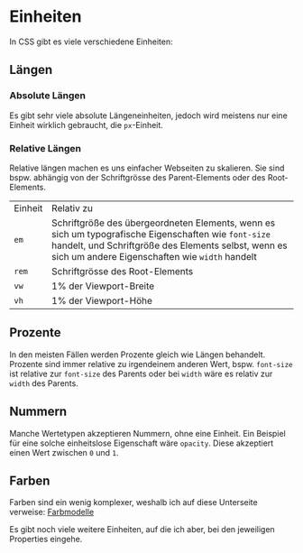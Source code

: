 # Einheiten

In CSS gibt es viele verschiedene Einheiten:

## Längen

### Absolute Längen

Es gibt sehr viele absolute Längeneinheiten, jedoch wird meistens nur eine Einheit wirklich gebraucht, die `px`-Einheit.

### Relative Längen

Relative längen machen es uns einfacher Webseiten zu skalieren. Sie sind bspw. abhängig von der Schriftgrösse des Parent-Elements oder des
Root-Elements.

<table>
<tr><td>Einheit</td><td>Relativ zu</td></tr>
<tr><td><code>em</code></td><td>Schriftgröße des übergeordneten Elements, wenn es sich um typografische Eigenschaften wie <code>font-size</code> handelt, und Schriftgröße des Elements selbst, wenn es sich um andere Eigenschaften wie <code>width</code> handelt</td></tr>
<tr><td><code>rem</code></td><td>Schriftgrösse des Root-Elements</td></tr>
<tr><td><code>vw</code></td><td>1% der Viewport-Breite</td></tr>
<tr><td><code>vh</code></td><td>1% der Viewport-Höhe</td></tr>
</table>

## Prozente

In den meisten Fällen werden Prozente gleich wie Längen behandelt. Prozente sind immer relative zu irgendeinem anderen Wert, bspw. `font-size`
ist relative zur `font-size` des Parents oder bei `width` wäre es relativ zur `width` des Parents.

## Nummern

Manche Wertetypen akzeptieren Nummern, ohne eine Einheit. Ein Beispiel für eine solche einheitslose Eigenschaft wäre `opacity`. Diese akzeptiert
einen Wert zwischen `0` und `1`.

## Farben

Farben sind ein wenig komplexer, weshalb ich auf diese Unterseite verweise: [Farbmodelle](Farbmodelle.md)

Es gibt noch viele weitere Einheiten, auf die ich aber, bei den jeweiligen Properties eingehe.